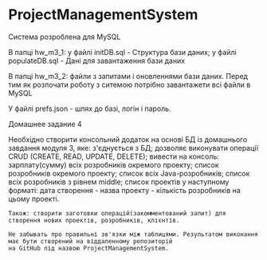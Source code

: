 # ProjectManagementSystem
Система розроблена для MySQL

В папці hw_m3_1: у файлі initDB.sql - Структура бази даних;
                 у файлі populateDB.sql - Дані для завантаження бази даних
                 
В папці hw_m3_2: файли з запитами і оновленнями бази даних.
Перед тим як розпочати роботу з ситемою потрібно завантажети всі файли в MySQL

У файлі prefs.json - шлях до базі, логін і пароль.  

Домашнее задание 4

Необхідно створити консольний додаток на основі БД із домашнього завдання модуля 3, яке:
    з'єднується з БД;
    дозволяє виконувати операції CRUD (CREATE, READ, UPDATE, DELETE);
    вивести на консоль:
        зарплату(сумму) всіх розробників окремого проекту;
        список розробників окремого проекту;
        список всіх Java-розробників;
        список всіх розробників з рівнем middle;
        список проектів у наступному форматі: дата створення - назва проекту - кількість розробників на цьому проекті.

    Також: створити заготовки операцій(закомментований запит) для створення нових проектів, розробників, клієнтів.

    Не забывать про правильні зв'язки між таблицями. Результатом виконання має бути створений на віддаленному репозиторій
    на GitHub під назвою ProjectManagementSystem.
